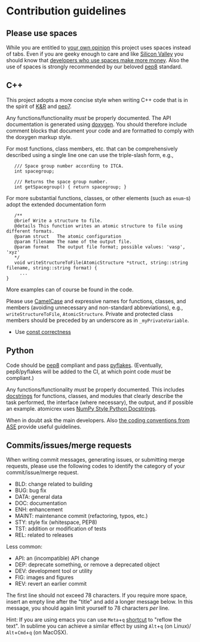 Contribution guidelines
=======================

Please use spaces
-----------------

While you are entitled to [your own
opinion](http://lea.verou.me/2012/01/why-tabs-are-clearly-superior/) this
project uses spaces instead of tabs. Even if you are geeky enough to care and
like [Silicon Valley](https://www.youtube.com/watch?v=SsoOG6ZeyUI) you should
know that [developers who use spaces make more
money](https://stackoverflow.blog/2017/06/15/developers-use-spaces-make-money-use-tabs/).
Also the use of spaces is strongly recommended by our beloved
[pep8](https://www.python.org/dev/peps/pep-0008/) standard.


C++
---

This project adopts a more concise style when writing C++ code that is in the
spirit of [K&R](https://en.wikipedia.org/wiki/Indent_style) and
[pep7](https://www.python.org/dev/peps/pep-0007/).

Any functions/functionality *must* be properly documented. The API documentation
is generated using [doxygen](http://www.stack.nl/~dimitri/doxygen/). You should
therefore include comment blocks that document your code and are formatted to
comply with the doxygen markup style.

For most functions, class members, etc. that can be comprehensively described
using a single line one can use the triple-slash form, e.g.,
```
   /// Space group number according to ITCA.
   int spacegroup;
   
   /// Returns the space group number.
   int getSpacegroup() { return spacegroup; }
```

For more substantial functions, classes, or other elements (such as ``enum``-s)
adopt the extended documentation form
```
   /**
   @brief Write a structure to file.
   @details This function writes an atomic structure to file using different formats.
   @param struct   The atomic configuration
   @param filename The name of the output file.
   @param format   The output file format; possible values: 'vasp', 'xyz'
   */
   void writeStructureToFile(AtomicStructure *struct, string::string filename, string::string format) {
     ...
}
```
More examples can of course be found in the code.

Please use [CamelCase](https://en.wikipedia.org/wiki/Camel_case) and expressive
names for functions, classes, and members (avoiding unnecessary and non-standard
abbreviations), e.g., ``writeStructureToFile``, ``AtomicStructure``. Private and
protected class members should be preceded by an underscore as in
``_myPrivateVariable``.


* Use [const correctness](https://isocpp.org/wiki/faq/const-correctness)

Python
------

Code should be [pep8](https://www.python.org/dev/peps/pep-0008/)
compliant and pass
[pyflakes](https://pypi.python.org/pypi/pyflakes). (Eventually,
pep8/pyflakes will be added to the CI, at which point code *must* be
compliant.)

Any functions/functionality *must* be properly documented. This
includes [docstrings](https://en.wikipedia.org/wiki/Docstring) for
functions, classes, and modules that clearly describe the task
performed, the interface (where necessary), the output, and if
possible an example. atomicrex uses [NumPy Style Python
Docstrings](http://sphinxcontrib-napoleon.readthedocs.io/en/latest/example_numpy.html).

When in doubt ask the main developers. Also [the coding conventions from
ASE](https://wiki.fysik.dtu.dk/ase/development/python_codingstandard.html)
provide useful guidelines.


Commits/issues/merge requests
-----------------------------

When writing commit messages, generating issues, or submitting merge
requests, please use the following codes to identify the category of
your commit/issue/merge request.

* BLD: change related to building  
* BUG: bug fix
* DATA: general data
* DOC: documentation  
* ENH: enhancement  
* MAINT: maintenance commit (refactoring, typos, etc.)  
* STY: style fix (whitespace, PEP8)  
* TST: addition or modification of tests  
* REL: related to releases  

Less common:
* API: an (incompatible) API change  
* DEP: deprecate something, or remove a deprecated object  
* DEV: development tool or utility  
* FIG: images and figures
* REV: revert an earlier commit  

The first line should not exceed 78 characters. If you require more
space, insert an empty line after the "title" and add a longer message
below. In this message, you should again limit yourself to 78
characters *per* line.

Hint: If you are using emacs you can use ``Meta``+``q``
[shortcut](https://shortcutworld.com/en/Emacs/23.2.1/linux/all) to
"reflow the text". In sublime you can achieve a similar effect by using
``Alt``+``q`` (on Linux)/ ``Alt``+``Cmd``+``q`` (on MacOSX).
